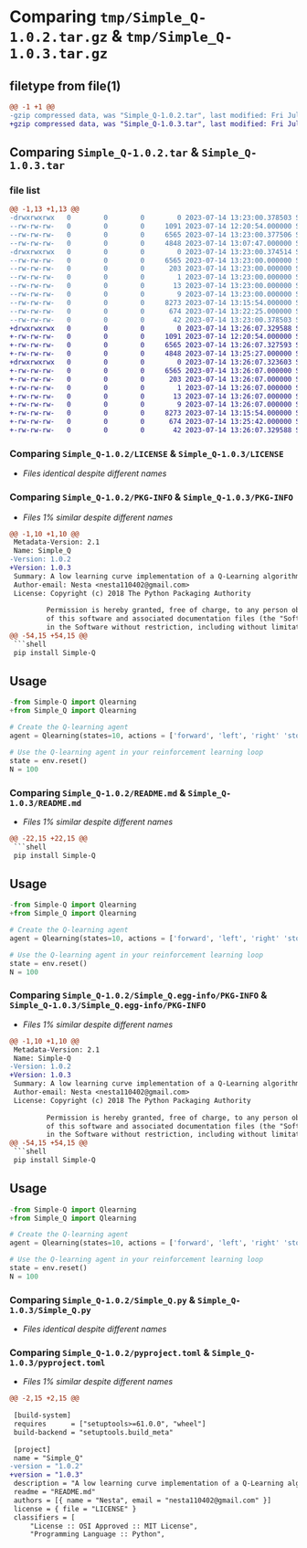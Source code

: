 # Comparing `tmp/Simple_Q-1.0.2.tar.gz` & `tmp/Simple_Q-1.0.3.tar.gz`

## filetype from file(1)

```diff
@@ -1 +1 @@
-gzip compressed data, was "Simple_Q-1.0.2.tar", last modified: Fri Jul 14 13:23:00 2023, max compression
+gzip compressed data, was "Simple_Q-1.0.3.tar", last modified: Fri Jul 14 13:26:07 2023, max compression
```

## Comparing `Simple_Q-1.0.2.tar` & `Simple_Q-1.0.3.tar`

### file list

```diff
@@ -1,13 +1,13 @@
-drwxrwxrwx   0        0        0        0 2023-07-14 13:23:00.378503 Simple_Q-1.0.2/
--rw-rw-rw-   0        0        0     1091 2023-07-14 12:20:54.000000 Simple_Q-1.0.2/LICENSE
--rw-rw-rw-   0        0        0     6565 2023-07-14 13:23:00.377506 Simple_Q-1.0.2/PKG-INFO
--rw-rw-rw-   0        0        0     4848 2023-07-14 13:07:47.000000 Simple_Q-1.0.2/README.md
-drwxrwxrwx   0        0        0        0 2023-07-14 13:23:00.374514 Simple_Q-1.0.2/Simple_Q.egg-info/
--rw-rw-rw-   0        0        0     6565 2023-07-14 13:23:00.000000 Simple_Q-1.0.2/Simple_Q.egg-info/PKG-INFO
--rw-rw-rw-   0        0        0      203 2023-07-14 13:23:00.000000 Simple_Q-1.0.2/Simple_Q.egg-info/SOURCES.txt
--rw-rw-rw-   0        0        0        1 2023-07-14 13:23:00.000000 Simple_Q-1.0.2/Simple_Q.egg-info/dependency_links.txt
--rw-rw-rw-   0        0        0       13 2023-07-14 13:23:00.000000 Simple_Q-1.0.2/Simple_Q.egg-info/requires.txt
--rw-rw-rw-   0        0        0        9 2023-07-14 13:23:00.000000 Simple_Q-1.0.2/Simple_Q.egg-info/top_level.txt
--rw-rw-rw-   0        0        0     8273 2023-07-14 13:15:54.000000 Simple_Q-1.0.2/Simple_Q.py
--rw-rw-rw-   0        0        0      674 2023-07-14 13:22:25.000000 Simple_Q-1.0.2/pyproject.toml
--rw-rw-rw-   0        0        0       42 2023-07-14 13:23:00.378503 Simple_Q-1.0.2/setup.cfg
+drwxrwxrwx   0        0        0        0 2023-07-14 13:26:07.329588 Simple_Q-1.0.3/
+-rw-rw-rw-   0        0        0     1091 2023-07-14 12:20:54.000000 Simple_Q-1.0.3/LICENSE
+-rw-rw-rw-   0        0        0     6565 2023-07-14 13:26:07.327593 Simple_Q-1.0.3/PKG-INFO
+-rw-rw-rw-   0        0        0     4848 2023-07-14 13:25:27.000000 Simple_Q-1.0.3/README.md
+drwxrwxrwx   0        0        0        0 2023-07-14 13:26:07.323603 Simple_Q-1.0.3/Simple_Q.egg-info/
+-rw-rw-rw-   0        0        0     6565 2023-07-14 13:26:07.000000 Simple_Q-1.0.3/Simple_Q.egg-info/PKG-INFO
+-rw-rw-rw-   0        0        0      203 2023-07-14 13:26:07.000000 Simple_Q-1.0.3/Simple_Q.egg-info/SOURCES.txt
+-rw-rw-rw-   0        0        0        1 2023-07-14 13:26:07.000000 Simple_Q-1.0.3/Simple_Q.egg-info/dependency_links.txt
+-rw-rw-rw-   0        0        0       13 2023-07-14 13:26:07.000000 Simple_Q-1.0.3/Simple_Q.egg-info/requires.txt
+-rw-rw-rw-   0        0        0        9 2023-07-14 13:26:07.000000 Simple_Q-1.0.3/Simple_Q.egg-info/top_level.txt
+-rw-rw-rw-   0        0        0     8273 2023-07-14 13:15:54.000000 Simple_Q-1.0.3/Simple_Q.py
+-rw-rw-rw-   0        0        0      674 2023-07-14 13:25:42.000000 Simple_Q-1.0.3/pyproject.toml
+-rw-rw-rw-   0        0        0       42 2023-07-14 13:26:07.329588 Simple_Q-1.0.3/setup.cfg
```

### Comparing `Simple_Q-1.0.2/LICENSE` & `Simple_Q-1.0.3/LICENSE`

 * *Files identical despite different names*

### Comparing `Simple_Q-1.0.2/PKG-INFO` & `Simple_Q-1.0.3/PKG-INFO`

 * *Files 1% similar despite different names*

```diff
@@ -1,10 +1,10 @@
 Metadata-Version: 2.1
 Name: Simple_Q
-Version: 1.0.2
+Version: 1.0.3
 Summary: A low learning curve implementation of a Q-Learning algorithm.
 Author-email: Nesta <nesta110402@gmail.com>
 License: Copyright (c) 2018 The Python Packaging Authority
         
         Permission is hereby granted, free of charge, to any person obtaining a copy
         of this software and associated documentation files (the "Software"), to deal
         in the Software without restriction, including without limitation the rights
@@ -54,15 +54,15 @@
 ```shell
 pip install Simple-Q
 ```
 
 ## Usage
 
 ```python
-from Simple-Q import Qlearning
+from Simple_Q import Qlearning
 
 # Create the Q-learning agent
 agent = Qlearning(states=10, actions = ['forward', 'left', 'right' 'stop'])
 
 # Use the Q-learning agent in your reinforcement learning loop
 state = env.reset()
 N = 100
```

### Comparing `Simple_Q-1.0.2/README.md` & `Simple_Q-1.0.3/README.md`

 * *Files 1% similar despite different names*

```diff
@@ -22,15 +22,15 @@
 ```shell
 pip install Simple-Q
 ```
 
 ## Usage
 
 ```python
-from Simple-Q import Qlearning
+from Simple_Q import Qlearning
 
 # Create the Q-learning agent
 agent = Qlearning(states=10, actions = ['forward', 'left', 'right' 'stop'])
 
 # Use the Q-learning agent in your reinforcement learning loop
 state = env.reset()
 N = 100
```

### Comparing `Simple_Q-1.0.2/Simple_Q.egg-info/PKG-INFO` & `Simple_Q-1.0.3/Simple_Q.egg-info/PKG-INFO`

 * *Files 1% similar despite different names*

```diff
@@ -1,10 +1,10 @@
 Metadata-Version: 2.1
 Name: Simple-Q
-Version: 1.0.2
+Version: 1.0.3
 Summary: A low learning curve implementation of a Q-Learning algorithm.
 Author-email: Nesta <nesta110402@gmail.com>
 License: Copyright (c) 2018 The Python Packaging Authority
         
         Permission is hereby granted, free of charge, to any person obtaining a copy
         of this software and associated documentation files (the "Software"), to deal
         in the Software without restriction, including without limitation the rights
@@ -54,15 +54,15 @@
 ```shell
 pip install Simple-Q
 ```
 
 ## Usage
 
 ```python
-from Simple-Q import Qlearning
+from Simple_Q import Qlearning
 
 # Create the Q-learning agent
 agent = Qlearning(states=10, actions = ['forward', 'left', 'right' 'stop'])
 
 # Use the Q-learning agent in your reinforcement learning loop
 state = env.reset()
 N = 100
```

### Comparing `Simple_Q-1.0.2/Simple_Q.py` & `Simple_Q-1.0.3/Simple_Q.py`

 * *Files identical despite different names*

### Comparing `Simple_Q-1.0.2/pyproject.toml` & `Simple_Q-1.0.3/pyproject.toml`

 * *Files 1% similar despite different names*

```diff
@@ -2,15 +2,15 @@
 
 [build-system]
 requires      = ["setuptools>=61.0.0", "wheel"]
 build-backend = "setuptools.build_meta"
 
 [project]
 name = "Simple_Q"
-version = "1.0.2"
+version = "1.0.3"
 description = "A low learning curve implementation of a Q-Learning algorithm."
 readme = "README.md"
 authors = [{ name = "Nesta", email = "nesta110402@gmail.com" }]
 license = { file = "LICENSE" }
 classifiers = [
     "License :: OSI Approved :: MIT License",
     "Programming Language :: Python",
```

